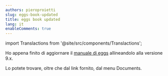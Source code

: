 ```yaml
---
authors: pieroproietti
slug: eggs-book-updated
title: eggs book updated
lang: it
enableComments: true
---
```

import Translactions from '@site/src/components/Translactions';

<Translactions />

Ho appena finito di aggiornare il [manuale di eggs](https://penguins-eggs.net/docs/tutorial-eggs/italiano) allineandolo alla versione 9.x.

Lo potete trovare, oltre che dal link fornito, dal menu Documents.





